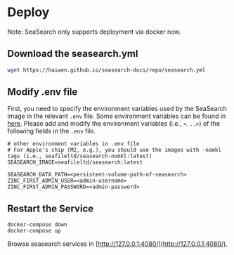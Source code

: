 # Deploy

Note: SeaSearch only supports deployment via docker now.

## Download the seasearch.yml

```bash
wget https://haiwen.github.io/seasearch-docs/repo/seasearch.yml
```

## Modify .env file

First, you need to specify the environment variables used by the SeaSearch image in the relevant `.env` file. Some environment variables can be found in [here](../config/README.md). Please add and modify the environment variables (i.e., `<...>`) ​​of the following fields in the `.env` file.




```shell
# other environment variables in .env file
# For Apple's chip (M2, e.g.), you should use the images with -nomkl tags (i.e., seafileltd/seasearch-nomkl:latest)
SEASEARCH_IMAGE=seafileltd/seasearch:latest

SEASEARCH_DATA_PATH=<persistent-volume-path-of-seasearch>
ZINC_FIRST_ADMIN_USER=<admin-username>  
ZINC_FIRST_ADMIN_PASSWORD=<admin-password>
```

## Restart the Service

```shell
docker-compose down
docker-compose up
```

Browse seasearch services in [http://127.0.0.1:4080/](http://127.0.0.1:4080/).
